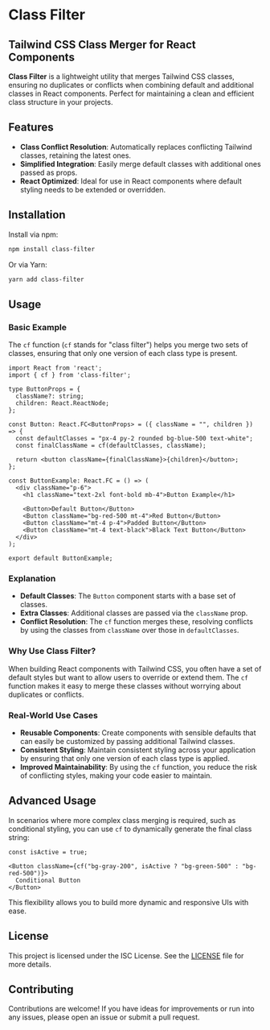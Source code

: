 
# Class Filter

## Tailwind CSS Class Merger for React Components

**Class Filter** is a lightweight utility that merges Tailwind CSS classes, ensuring no duplicates or conflicts when combining default and additional classes in React components. Perfect for maintaining a clean and efficient class structure in your projects.

## Features

- **Class Conflict Resolution**: Automatically replaces conflicting Tailwind classes, retaining the latest ones.
- **Simplified Integration**: Easily merge default classes with additional ones passed as props.
- **React Optimized**: Ideal for use in React components where default styling needs to be extended or overridden.

## Installation

Install via npm:

```bash
npm install class-filter
```

Or via Yarn:

```bash
yarn add class-filter
```

## Usage

### Basic Example

The `cf` function (`cf` stands for "class filter") helps you merge two sets of classes, ensuring that only one version of each class type is present.

```tsx
import React from 'react';
import { cf } from 'class-filter';

type ButtonProps = {
  className?: string;
  children: React.ReactNode;
};

const Button: React.FC<ButtonProps> = ({ className = "", children }) => {
  const defaultClasses = "px-4 py-2 rounded bg-blue-500 text-white";
  const finalClassName = cf(defaultClasses, className);

  return <button className={finalClassName}>{children}</button>;
};

const ButtonExample: React.FC = () => (
  <div className="p-6">
    <h1 className="text-2xl font-bold mb-4">Button Example</h1>
    
    <Button>Default Button</Button>
    <Button className="bg-red-500 mt-4">Red Button</Button>
    <Button className="mt-4 p-4">Padded Button</Button>
    <Button className="mt-4 text-black">Black Text Button</Button>
  </div>
);

export default ButtonExample;
```

### Explanation

- **Default Classes**: The `Button` component starts with a base set of classes.
- **Extra Classes**: Additional classes are passed via the `className` prop.
- **Conflict Resolution**: The `cf` function merges these, resolving conflicts by using the classes from `className` over those in `defaultClasses`.

### Why Use Class Filter?

When building React components with Tailwind CSS, you often have a set of default styles but want to allow users to override or extend them. The `cf` function makes it easy to merge these classes without worrying about duplicates or conflicts.

### Real-World Use Cases

- **Reusable Components**: Create components with sensible defaults that can easily be customized by passing additional Tailwind classes.
- **Consistent Styling**: Maintain consistent styling across your application by ensuring that only one version of each class type is applied.
- **Improved Maintainability**: By using the `cf` function, you reduce the risk of conflicting styles, making your code easier to maintain.

## Advanced Usage

In scenarios where more complex class merging is required, such as conditional styling, you can use `cf` to dynamically generate the final class string:

```tsx
const isActive = true;

<Button className={cf("bg-gray-200", isActive ? "bg-green-500" : "bg-red-500")}>
  Conditional Button
</Button>
```

This flexibility allows you to build more dynamic and responsive UIs with ease.

## License

This project is licensed under the ISC License. See the [LICENSE](./LICENSE) file for more details.

## Contributing

Contributions are welcome! If you have ideas for improvements or run into any issues, please open an issue or submit a pull request.
